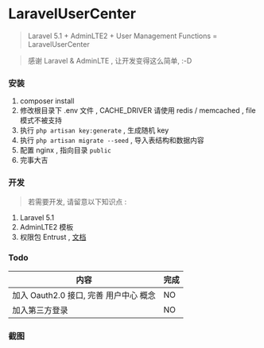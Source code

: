 # LaravelUserCenter

> Laravel 5.1 + AdminLTE2 + User Management Functions = LaravelUserCenter

> 感谢 Laravel & AdminLTE , 让开发变得这么简单, :-D

### 安装

1. composer install
2. 修改根目录下 .env 文件 , CACHE_DRIVER 请使用 redis / memcached , file 模式不被支持
3. 执行 `php artisan key:generate` , 生成随机 key
4. 执行 `php artisan migrate --seed` , 导入表结构和数据内容
5. 配置 nginx , 指向目录 `public`
6. 完事大吉

### 开发

> 若需要开发, 请留意以下知识点 :

1. Laravel 5.1 
2. AdminLTE2 模板
3. 权限包 Entrust , [文档](https://github.com/Zizaco/entrust) 

### Todo 

<table>
<thead>
    <tr>
        <th>内容</th>
        <th>完成</th>
    </tr>
</thead>
<tbody>
    <tr>
        <td>加入 Oauth2.0 接口, 完善 用户中心 概念</td>
        <td>NO</td>
    </tr>
    <tr>
        <td>加入第三方登录</td>
        <td>NO</td>
    </tr>
</tbody>
</table>

### 截图

